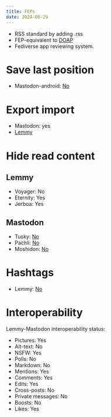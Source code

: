 ```yaml
---
title: FEPs
date: 2024-06-29
---
```


* RSS standard by adding .rss
* FEP-equivalent to [DOAP](https://xmpp.org/extensions/xep-0453.html)
* Fediverse app reviewing system.

# Save last position
* Mastodon-android: [No](https://github.com/mastodon/mastodon-android/issues/70)

# Export import
* Mastodon: yes
* [Lemmy](https://github.com/LemmyNet/lemmy/issues/506)

# Hide read content
## Lemmy
* Voyager: No
* Eternity: Yes
* Jerboa: Yes

## Mastodon
* Tusky: [No](https://github.com/tuskyapp/Tusky/issues/3961)
* Pachli: [No](https://github.com/pachli/pachli-android/issues/629)
* Moshidon: [No](https://github.com/LucasGGamerM/moshidon/issues/437)

# Hashtags
* Lemmy: [No](https://github.com/LemmyNet/lemmy/issues/3951)

# Interoperability
Lemmy-Mastodon interoperability status:
* Pictures: Yes
* Alt-text: No
* NSFW: Yes
* Polls: No
* Markdown: No
* Mentions: Yes
* Comments: Yes
* Edits: Yes
* Cross-posts: No
* Private messages: No
* Boosts: No
* Likes: Yes
